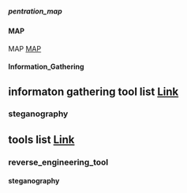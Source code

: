 ##### pentration_map

#### MAP

MAP [MAP](map.md)

#### Information_Gathering

## informaton gathering tool list [Link](Information_Gathering)

### steganography 


## tools list [Link](Steganography_tool.md)


### reverse_engineering_tool 


#### steganography 